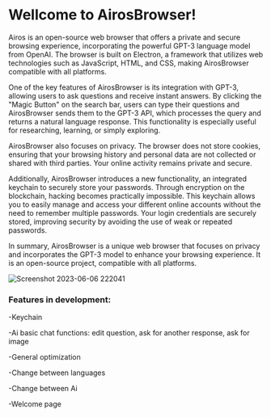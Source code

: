 # Wellcome to AirosBrowser!

Airos is an open-source web browser that offers a private and secure browsing experience, incorporating the powerful GPT-3 language model from OpenAI. The browser is built on Electron, a framework that utilizes web technologies such as JavaScript, HTML, and CSS, making AirosBrowser compatible with all platforms.

One of the key features of AirosBrowser is its integration with GPT-3, allowing users to ask questions and receive instant answers. By clicking the "Magic Button" on the search bar, users can type their questions and AirosBrowser sends them to the GPT-3 API, which processes the query and returns a natural language response. This functionality is especially useful for researching, learning, or simply exploring.

AirosBrowser also focuses on privacy. The browser does not store cookies, ensuring that your browsing history and personal data are not collected or shared with third parties. Your online activity remains private and secure.

Additionally, AirosBrowser introduces a new functionality, an integrated keychain to securely store your passwords. Through encryption on the blockchain, hacking becomes practically impossible. This keychain allows you to easily manage and access your different online accounts without the need to remember multiple passwords. Your login credentials are securely stored, improving security by avoiding the use of weak or repeated passwords.

In summary, AirosBrowser is a unique web browser that focuses on privacy and incorporates the GPT-3 model to enhance your browsing experience. It is an open-source project, compatible with all platforms.

  ![Screenshot 2023-06-06 222041](https://github.com/MigueldeHaroce/AirosBrowser/assets/106353927/aeaba23d-ab76-4761-9433-51b6466ad469)


### Features in development:

   -Keychain
  
   -Ai basic chat functions: edit question, ask for another response, ask for image
  
   -General optimization
  
   -Change between languages
  
   -Change between Ai
   
   -Welcome page
  
